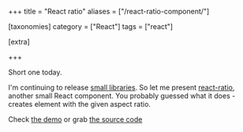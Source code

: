 +++
title = "React ratio"
aliases = ["/react-ratio-component/"]

[taxonomies]
category = ["React"]
tags = ["react"]

[extra]

+++

Short one today.

I'm continuing to release [small libraries](/blog/has-tabbed-aka-should-i-release-small-libraries/).
So let me present [react-ratio](https://www.npmjs.com/package/react-ratio), another small React component.
You probably guessed what it does - creates element with the given aspect ratio.

Check [the demo](https://muffinman.io/react-ratio/) or grab [the source code](https://github.com/Stanko/react-ratio)
